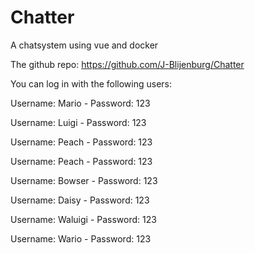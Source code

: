# Chatter
A chatsystem using vue and docker

The github repo: https://github.com/J-Blijenburg/Chatter

You can log in with the following users:

Username: Mario - Password: 123

Username: Luigi - Password: 123

Username: Peach - Password: 123

Username: Peach - Password: 123

Username: Bowser - Password: 123

Username: Daisy - Password: 123

Username: Waluigi - Password: 123

Username: Wario - Password: 123
